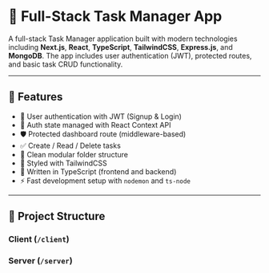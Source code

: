 # 📝 Full-Stack Task Manager App

A full-stack Task Manager application built with modern technologies including **Next.js**, **React**, **TypeScript**, **TailwindCSS**, **Express.js**, and **MongoDB**. The app includes user authentication (JWT), protected routes, and basic task CRUD functionality.

---

## 🚀 Features

- 🔐 User authentication with JWT (Signup & Login)
- 🧠 Auth state managed with React Context API
- 🛡 Protected dashboard route (middleware-based)
- ✅ Create / Read / Delete tasks
- 🧩 Clean modular folder structure
- 💅 Styled with TailwindCSS
- 🔧 Written in TypeScript (frontend and backend)
- ⚡ Fast development setup with `nodemon` and `ts-node`

---

## 📁 Project Structure

### Client (`/client`)

### Server (`/server`)
